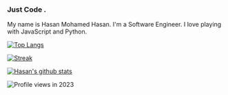 ### Just Code .
My name is Hasan Mohamed Hasan.
I'm a Software Engineer.
I love playing with JavaScript and Python.



[![Top Langs](https://github-readme-stats.vercel.app/api/top-langs/?username=2hasan2&&langs_count=20&layout=compact&title_color=fff&icon_color=79ff97&text_color=9f9f9f&bg_color=151515)](https://github.com/2Hasan2)

[![Streak](https://github-readme-streak-stats.herokuapp.com/?user=2hasan2&theme=dark)](https://github.com/2Hasan2)

[![Hasan's github stats](https://github-readme-stats.vercel.app/api?username=2hasan2&show_icons=true&title_color=fff&icon_color=79ff97&text_color=9f9f9f&bg_color=151515&)](https://github.com/2Hasan2)
 
![Profile views in 2023](https://komarev.com/ghpvc/?username=2Hasan2&style=for-the-badge&color=ff0000)
